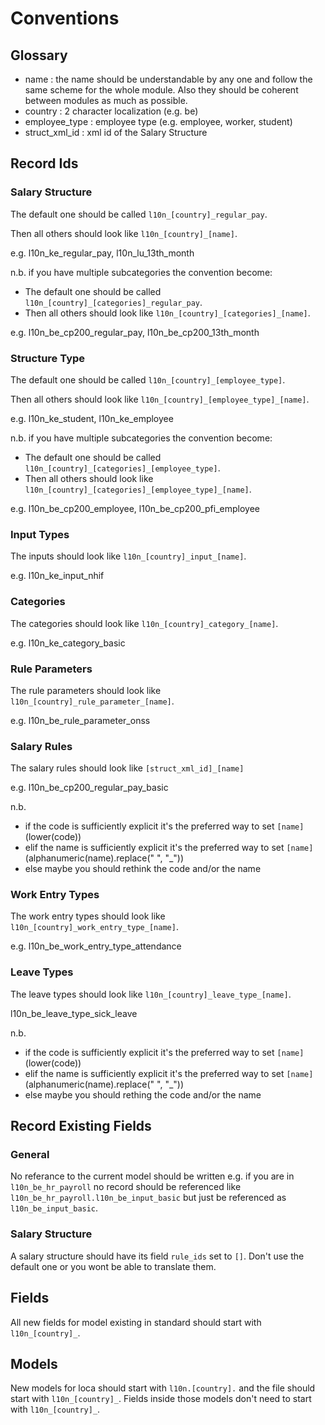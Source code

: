 # Conventions

## Glossary
- name : the name should be understandable by any one and follow the same scheme for the whole module. Also they should be coherent between modules as much as possible.
- country : 2 character localization (e.g. be)
- employee_type : employee type (e.g. employee, worker, student)
- struct_xml_id : xml id of the Salary Structure

## Record Ids
### Salary Structure

The default one should be called `l10n_[country]_regular_pay`.

Then all others should look like `l10n_[country]_[name]`.

e.g. l10n_ke_regular_pay, l10n_lu_13th_month

n.b.
if you have multiple subcategories the convention become:
- The default one should be called `l10n_[country]_[categories]_regular_pay`.
- Then all others should look like `l10n_[country]_[categories]_[name]`.

e.g. l10n_be_cp200_regular_pay, l10n_be_cp200_13th_month

### Structure Type

The default one should be called `l10n_[country]_[employee_type]`.

Then all others should look like `l10n_[country]_[employee_type]_[name]`.

e.g. l10n_ke_student, l10n_ke_employee

n.b.
if you have multiple subcategories the convention become:
- The default one should be called `l10n_[country]_[categories]_[employee_type]`.
- Then all others should look like `l10n_[country]_[categories]_[employee_type]_[name]`.

e.g. l10n_be_cp200_employee, l10n_be_cp200_pfi_employee

### Input Types
The inputs should look like `l10n_[country]_input_[name]`.

e.g. l10n_ke_input_nhif

### Categories
The categories should look like `l10n_[country]_category_[name]`.

e.g. l10n_ke_category_basic

### Rule Parameters
The rule parameters should look like `l10n_[country]_rule_parameter_[name]`.

e.g. l10n_be_rule_parameter_onss

### Salary Rules
The salary rules should look like `[struct_xml_id]_[name]`

e.g. l10n_be_cp200_regular_pay_basic

n.b.
- if the code is sufficiently explicit it's the preferred way to set `[name]` (lower(code))
- elif the name is sufficiently explicit it's the preferred way to set `[name]` (alphanumeric(name).replace(" ", "_"))
- else maybe you should rethink the code and/or the name

### Work Entry Types
The work entry types should look like `l10n_[country]_work_entry_type_[name]`.

e.g. l10n_be_work_entry_type_attendance

### Leave Types
The leave types should look like `l10n_[country]_leave_type_[name]`.

l10n_be_leave_type_sick_leave

n.b.
- if the code is sufficiently explicit it's the preferred way to set `[name]` (lower(code))
- elif the name is sufficiently explicit it's the preferred way to set `[name]` (alphanumeric(name).replace(" ", "_"))
- else maybe you should rething the code and/or the name


## Record Existing Fields
### General
No referance to the current model should be written e.g. if you are in `l10n_be_hr_payroll` no record should be referenced like `l10n_be_hr_payroll.l10n_be_input_basic` but just be referenced as `l10n_be_input_basic`.

### Salary Structure
A salary structure should have its field `rule_ids` set to `[]`. Don't use the default one or you wont be able to translate them.

## Fields
All new fields for model existing in standard should start with `l10n_[country]_`.

## Models
New models for loca should start with `l10n.[country].` and the file should start with `l10n_[country]_`.
Fields inside those models don't need to start with `l10n_[country]_`.
